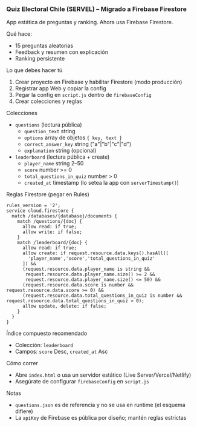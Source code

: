 ### Quiz Electoral Chile (SERVEL) – Migrado a Firebase Firestore

App estática de preguntas y ranking. Ahora usa Firebase Firestore.

Qué hace:
- 15 preguntas aleatorias
- Feedback y resumen con explicación
- Ranking persistente

Lo que debes hacer tú
1) Crear proyecto en Firebase y habilitar Firestore (modo producción)
2) Registrar app Web y copiar la config
3) Pegar la config en `script.js` dentro de `firebaseConfig`
4) Crear colecciones y reglas

Colecciones
- `questions` (lectura pública)
  - `question_text` string
  - `options` array de objetos `{ key, text }`
  - `correct_answer_key` string ("a"|"b"|"c"|"d")
  - `explanation` string (opcional)
- `leaderboard` (lectura pública + create)
  - `player_name` string 2–50
  - `score` number >= 0
  - `total_questions_in_quiz` number > 0
  - `created_at` timestamp (lo setea la app con `serverTimestamp()`)

Reglas Firestore (pegar en Rules)
```
rules_version = '2';
service cloud.firestore {
  match /databases/{database}/documents {
    match /questions/{doc} {
      allow read: if true;
      allow write: if false;
    }
    match /leaderboard/{doc} {
      allow read: if true;
      allow create: if request.resource.data.keys().hasAll([
        'player_name','score','total_questions_in_quiz'
      ]) &&
      (request.resource.data.player_name is string &&
       request.resource.data.player_name.size() >= 2 &&
       request.resource.data.player_name.size() <= 50) &&
      (request.resource.data.score is number && request.resource.data.score >= 0) &&
      (request.resource.data.total_questions_in_quiz is number && request.resource.data.total_questions_in_quiz > 0);
      allow update, delete: if false;
    }
  }
}
```

Índice compuesto recomendado
- Colección: `leaderboard`
- Campos: `score` Desc, `created_at` Asc

Cómo correr
- Abre `index.html` o usa un servidor estático (Live Server/Vercel/Netlify)
- Asegúrate de configurar `firebaseConfig` en `script.js`

Notas
- `questions.json` es de referencia y no se usa en runtime (el esquema difiere)
- La `apiKey` de Firebase es pública por diseño; mantén reglas estrictas
